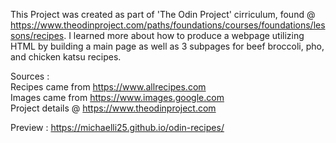 This Project was created as part of 'The Odin Project' cirriculum, found @ https://www.theodinproject.com/paths/foundations/courses/foundations/lessons/recipes. I learned more about how to produce a webpage utilizing HTML by building a main page as well as 3 subpages for beef broccoli, pho, and chicken katsu recipes.


Sources : \
Recipes came from https://www.allrecipes.com \
Images came from https://www.images.google.com \
Project details @ https://www.theodinproject.com 

Preview : https://michaelli25.github.io/odin-recipes/
